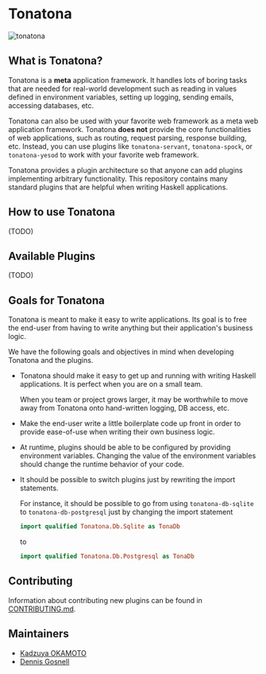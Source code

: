 # Tonatona

![tonatona](https://user-images.githubusercontent.com/1481749/38623497-c455af60-3de0-11e8-8683-a215d074e7e0.jpg)

## What is Tonatona?

Tonatona is a **meta** application framework. It handles lots of boring tasks
that are needed for real-world development such as reading in values
defined in environment variables, setting up logging, sending emails, accessing
databases, etc.

Tonatona can also be used with your favorite web framework as a meta web
application framework.  Tonatona **does not** provide the core functionalities
of web applications, such as routing, request parsing, response building, etc.
Instead, you can use plugins like `tonatona-servant`, `tonatona-spock`, or
`tonatona-yesod` to work with your favorite web framework.

Tonatona provides a plugin architecture so that anyone can add plugins
implementing arbitrary functionality.  This repository contains many standard
plugins that are helpful when writing Haskell applications.

## How to use Tonatona

(TODO)

## Available Plugins

(TODO)

## Goals for Tonatona

Tonatona is meant to make it easy to write applications.  Its goal is to
free the end-user from having to write anything but their application's
business logic.

We have the following goals and objectives in mind when developing Tonatona and
the plugins.

-   Tonatona should make it easy to get up and running with writing Haskell
    applications.  It is perfect when you are on a small team.

    When you team or project grows larger, it may be worthwhile to move away
    from Tonatona onto hand-written logging, DB access, etc.

-   Make the end-user write a little boilerplate code up front in order to provide
    ease-of-use when writing their own business logic.

-   At runtime, plugins should be able to be configured by providing
    environment variables.  Changing the value of the environment variables
    should change the runtime behavior of your code.

-   It should be possible to switch plugins just by rewriting the import statements.

    For instance, it should be possible to go from using `tonatona-db-sqlite` to
    `tonatona-db-postgresql` just by changing the import statement

    ```haskell
    import qualified Tonatona.Db.Sqlite as TonaDb
    ```

    to

    ```haskell
    import qualified Tonatona.Db.Postgresql as TonaDb
    ```

## Contributing

Information about contributing new plugins can be found in
[CONTRIBUTING.md](./CONTRIBUTING.md).

## Maintainers

- [Kadzuya OKAMOTO](https://github.com/arowM)
- [Dennis Gosnell](https://github.com/cdepillabout)

